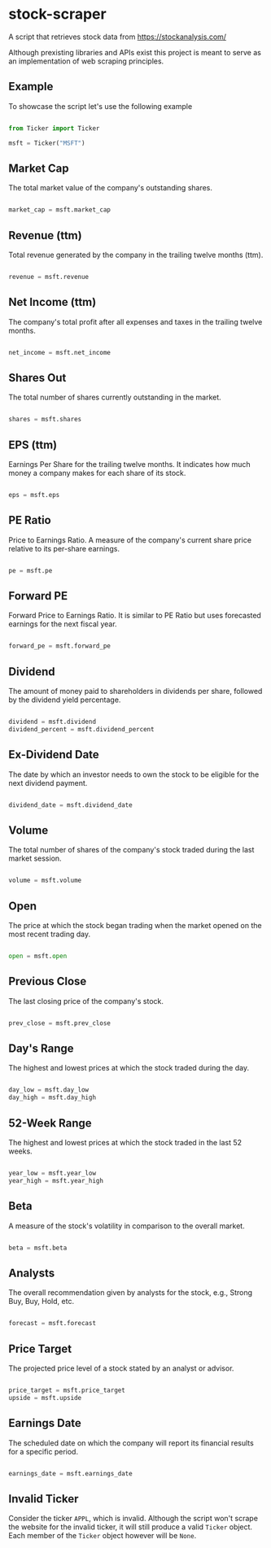 # stock-scraper

A script that retrieves stock data from https://stockanalysis.com/

Although prexisting libraries and APIs exist this project is
meant to serve as an implementation of web scraping principles.

## Example

To showcase the script let's use the following example

```python

from Ticker import Ticker

msft = Ticker("MSFT")

```

## Market Cap

The total market value of the company's outstanding shares. 

```python

market_cap = msft.market_cap

```

## Revenue (ttm)

Total revenue generated by the company in the trailing twelve months (ttm).

```python

revenue = msft.revenue

```

## Net Income (ttm)

The company's total profit after all expenses and taxes in the trailing twelve months.

```python

net_income = msft.net_income

```

## Shares Out

The total number of shares currently outstanding in the market.

```python

shares = msft.shares

```

## EPS (ttm)

Earnings Per Share for the trailing twelve months. It indicates how much money a company makes for each share of its stock.

```python

eps = msft.eps

```

## PE Ratio

Price to Earnings Ratio. A measure of the company's current share price relative to its per-share earnings.

```python

pe = msft.pe

```

## Forward PE

Forward Price to Earnings Ratio. It is similar to PE Ratio but uses forecasted earnings for the next fiscal year.

```python

forward_pe = msft.forward_pe

```

## Dividend

The amount of money paid to shareholders in dividends per share, followed by the dividend yield percentage.

```python

dividend = msft.dividend
dividend_percent = msft.dividend_percent

```

## Ex-Dividend Date

The date by which an investor needs to own the stock to be eligible for the next dividend payment.

```python

dividend_date = msft.dividend_date

```

## Volume

The total number of shares of the company's stock traded during the last market session.

```python

volume = msft.volume

```

## Open

The price at which the stock began trading when the market opened on the most recent trading day.

```python

open = msft.open

```

## Previous Close

The last closing price of the company's stock.

```python

prev_close = msft.prev_close

```

## Day's Range

The highest and lowest prices at which the stock traded during the day.

```python

day_low = msft.day_low
day_high = msft.day_high

```

## 52-Week Range

The highest and lowest prices at which the stock traded in the last 52 weeks.

```python

year_low = msft.year_low
year_high = msft.year_high

```

## Beta

A measure of the stock's volatility in comparison to the overall market.

```python

beta = msft.beta

```

## Analysts

The overall recommendation given by analysts for the stock, e.g., Strong Buy, Buy, Hold, etc.

```python

forecast = msft.forecast

```

## Price Target

The projected price level of a stock stated by an analyst or advisor.

```python

price_target = msft.price_target
upside = msft.upside

```

## Earnings Date

The scheduled date on which the company will report its financial results for a specific period.

```python

earnings_date = msft.earnings_date

```

## Invalid Ticker

Consider the ticker `APPL`, which is invalid. Although the script won't scrape the website for the invalid ticker,
it will still produce a valid `Ticker` object. Each member of the `Ticker` object however will be `None`.